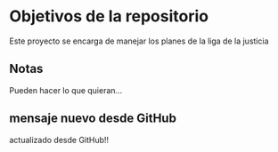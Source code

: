 # Objetivos de la repositorio

Este proyecto se encarga de manejar los planes de la liga de la justicia


## Notas
Pueden hacer lo que quieran...

## mensaje nuevo desde GitHub
actualizado desde GitHub!!

